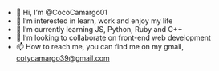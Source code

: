- 👋 Hi, I’m @CocoCamargo01
- 👀 I’m interested in learn, work and enjoy my life
- 🌱 I’m currently learning JS, Python, Ruby and C++
- 💞️ I’m looking to collaborate on front-end web development
- 📫 How to reach me, you can find me on my gmail, cotycamargo39@gmail.com

<!---
CocoCamargo01/CocoCamargo01 is a ✨ special ✨ repository because its `README.md` (this file) appears on your GitHub profile.
You can click the Preview link to take a look at your changes.
--->
